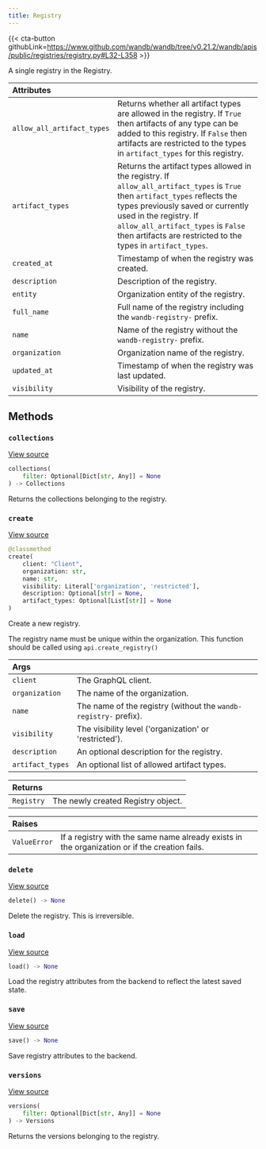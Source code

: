 ```yaml
---
title: Registry
---
```


{{< cta-button githubLink=https://www.github.com/wandb/wandb/tree/v0.21.2/wandb/apis/public/registries/registry.py#L32-L358 >}}

A single registry in the Registry.

| Attributes |  |
| :--- | :--- |
|  `allow_all_artifact_types` |  Returns whether all artifact types are allowed in the registry. If `True` then artifacts of any type can be added to this registry. If `False` then artifacts are restricted to the types in `artifact_types` for this registry. |
|  `artifact_types` |  Returns the artifact types allowed in the registry. If `allow_all_artifact_types` is `True` then `artifact_types` reflects the types previously saved or currently used in the registry. If `allow_all_artifact_types` is `False` then artifacts are restricted to the types in `artifact_types`. |
|  `created_at` |  Timestamp of when the registry was created. |
|  `description` |  Description of the registry. |
|  `entity` |  Organization entity of the registry. |
|  `full_name` |  Full name of the registry including the `wandb-registry-` prefix. |
|  `name` |  Name of the registry without the `wandb-registry-` prefix. |
|  `organization` |  Organization name of the registry. |
|  `updated_at` |  Timestamp of when the registry was last updated. |
|  `visibility` |  Visibility of the registry. |

## Methods

### `collections`

[View source](https://www.github.com/wandb/wandb/tree/v0.21.2/wandb/apis/public/registries/registry.py#L180-L185)

```python
collections(
    filter: Optional[Dict[str, Any]] = None
) -> Collections
```

Returns the collections belonging to the registry.

### `create`

[View source](https://www.github.com/wandb/wandb/tree/v0.21.2/wandb/apis/public/registries/registry.py#L194-L257)

```python
@classmethod
create(
    client: "Client",
    organization: str,
    name: str,
    visibility: Literal['organization', 'restricted'],
    description: Optional[str] = None,
    artifact_types: Optional[List[str]] = None
)
```

Create a new registry.

The registry name must be unique within the organization.
This function should be called using `api.create_registry()`

| Args |  |
| :--- | :--- |
|  `client` |  The GraphQL client. |
|  `organization` |  The name of the organization. |
|  `name` |  The name of the registry (without the `wandb-registry-` prefix). |
|  `visibility` |  The visibility level ('organization' or 'restricted'). |
|  `description` |  An optional description for the registry. |
|  `artifact_types` |  An optional list of allowed artifact types. |

| Returns |  |
| :--- | :--- |
|  `Registry` |  The newly created Registry object. |

| Raises |  |
| :--- | :--- |
|  `ValueError` |  If a registry with the same name already exists in the organization or if the creation fails. |

### `delete`

[View source](https://www.github.com/wandb/wandb/tree/v0.21.2/wandb/apis/public/registries/registry.py#L259-L273)

```python
delete() -> None
```

Delete the registry. This is irreversible.

### `load`

[View source](https://www.github.com/wandb/wandb/tree/v0.21.2/wandb/apis/public/registries/registry.py#L275-L296)

```python
load() -> None
```

Load the registry attributes from the backend to reflect the latest saved state.

### `save`

[View source](https://www.github.com/wandb/wandb/tree/v0.21.2/wandb/apis/public/registries/registry.py#L298-L354)

```python
save() -> None
```

Save registry attributes to the backend.

### `versions`

[View source](https://www.github.com/wandb/wandb/tree/v0.21.2/wandb/apis/public/registries/registry.py#L187-L192)

```python
versions(
    filter: Optional[Dict[str, Any]] = None
) -> Versions
```

Returns the versions belonging to the registry.
